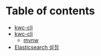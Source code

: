 # Table of contents

* [kwc-cli](README.md)
* [kwc-cli](kwc-cli/README.md)
  * [mvnw](kwc-cli/mvnw.md)
* [Elasticsearch 설정](elasticsearch.md)

